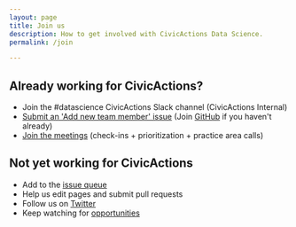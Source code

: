```yaml
---
layout: page
title: Join us
description: How to get involved with CivicActions Data Science.
permalink: /join

---
```


## Already working for CivicActions?
* Join the #datascience CivicActions Slack channel (CivicActions Internal)
* [Submit an 'Add new team member' issue](https://github.com/CivicActions/datascience/issues/new/choose) (Join [GitHub](https://github.com) if you haven't already)
* [Join the meetings](calendar) (check-ins + prioritization + practice area calls)

## Not yet working for CivicActions
* Add to the [issue queue](https://github.com/CivicActions/datascience/issues)
* Help us edit pages and submit pull requests
* Follow us on [Twitter](https://twitter.com/CivicActions)
* Keep watching for [opportunities](https://civicactions.com/careers)
